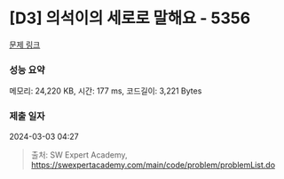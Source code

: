 # [D3] 의석이의 세로로 말해요 - 5356 

[문제 링크](https://swexpertacademy.com/main/code/problem/problemDetail.do?contestProbId=AWVWgkP6sQ0DFAUO) 

### 성능 요약

메모리: 24,220 KB, 시간: 177 ms, 코드길이: 3,221 Bytes

### 제출 일자

2024-03-03 04:27



> 출처: SW Expert Academy, https://swexpertacademy.com/main/code/problem/problemList.do